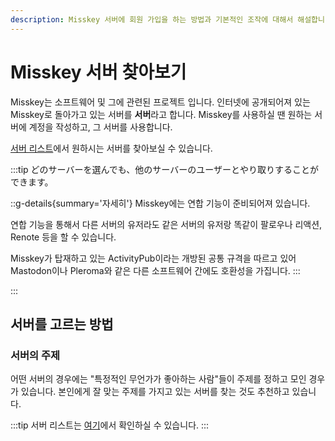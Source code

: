 ```yaml
---
description: Misskey 서버에 회원 가입을 하는 방법과 기본적인 조작에 대해서 해설합니다.
---
```


# Misskey 서버 찾아보기

Misskey는 소프트웨어 및 그에 관련된 프로젝트 입니다.
인터넷에 공개되어져 있는 Misskey로 돌아가고 있는 서버를 **서버**라고 합니다.
Misskey를 사용하실 땐 원하는 서버에 계정을 작성하고, 그 서버를 사용합니다.

[서버 리스트](/servers/)에서 원하시는 서버를 찾아보실 수 있습니다.

:::tip
どのサーバーを選んでも、他のサーバーのユーザーとやり取りすることができます。

::g-details{summary='자세히'}
Misskey에는 연합 기능이 준비되어져 있습니다.

연합 기능을 통해서 다른 서버의 유저라도 같은 서버의 유저랑 똑같이 팔로우나 리액션, Renote 등을 할 수 있습니다.

Misskey가 탑재하고 있는 ActivityPub이라는 개방된 공통 규격을 따르고 있어 Mastodon이나 Pleroma와 같은 다른 소프트웨어 간에도 호환성을 가집니다.
:::

:::

## 서버를 고르는 방법

### 서버의 주제

어떤 서버의 경우에는 "특정적인 무언가가 좋아하는 사람"들이 주제를 정하고 모인 경우가 있습니다.
본인에게 잘 맞는 주제를 가지고 있는 서버를 찾는 것도 추천하고 있습니다.

:::tip
서버 리스트는 [여기](/servers/)에서 확인하실 수 있습니다.
:::
